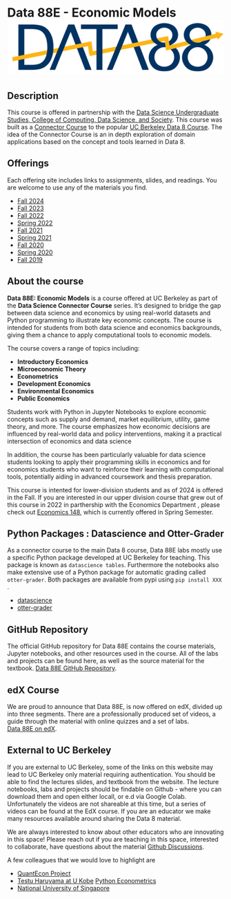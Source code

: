 Data 88E - Economic Models  ![Data 88e Logo](assets/images/blue_text.png)
========

Description
---
  This course is offered in partnership with the [Data Science Undergraduate Studies, College of Computing, Data Science, and Society](https://data.berkeley.edu/).  This course was built as a [Connector Course](https://cdss.berkeley.edu/data-science-connector-courses) to the popular [UC Berkeley Data 8 Course](https://data8.org).  The idea of the Connector Course is an in depth exploration of domain applications based on the concept and tools learned in Data 8.  

Offerings
----
Each offering site includes links to assignments, slides, and readings. You are welcome to use any of the materials you find.
*   [Fall 2024](fa24)
*   [Fall 2023](fa23)
*   [Fall 2022](fa22)
*   [Spring 2022](sp22)
*   [Fall 2021](fa21)
*   [Spring 2021](sp21)
*   [Fall 2020](fa20)
*   [Spring 2020](sp20)
*   [Fall 2019](fa19)

About the course
---
**Data 88E: Economic Models** is a course offered at UC Berkeley as part of the **Data Science Connector Course** series. It’s designed to bridge the gap between data science and economics by using real-world datasets and Python programming to illustrate key economic concepts. The course is intended for students from both data science and economics backgrounds, giving them a chance to apply computational tools to economic models.

The course covers a range of topics including:
- **Introductory Economics**
- **Microeconomic Theory**
- **Econometrics**
- **Development Economics**
- **Environmental Economics**
- **Public Economics**

Students work with Python in Jupyter Notebooks to explore economic concepts such as supply and demand, market equilibrium, utility, game theory, and more. The course emphasizes how economic decisions are influenced by real-world data and policy interventions, making it a practical intersection of economics and data science

In addition, the course has been particularly valuable for data science students looking to apply their programming skills in economics and for economics students who want to reinforce their learning with computational tools, potentially aiding in advanced coursework and thesis preparation.

This course is intented for lower-division students and as of 2024 is offered in the Fall.  If you are interested in our upper division course that grew out of this course in 2022 in parthership with the Economics Department , please check out [Economics 148](https://econ148.org), which is currently offered in Spring Semester.  

Python Packages : Datascience and Otter-Grader
---
As a connector course to the main Data 8 course, Data 88E labs mostly use a specific Python package developed at UC Berkeley for teaching. This package is known as `datascience tables`.  Furthermore the notebooks also make extensive use of a Python package for automatic grading called `otter-grader`. Both packages are available from pypi using `pip install XXX` .
 - [datascience](https://www.data8.org/fa24/reference/#detailed-python-reference)
 - [otter-grader](https://otter-grader.readthedocs.io/en/latest/)


GitHub Repository
---
The official GitHub repository for Data 88E contains the course materials, Jupyter notebooks, and other resources used in the course. All of the labs and projects can be found here, as well as the source material for the textbook. [Data 88E GitHub Repository](https://github.com/data-88e).

edX Course
---
We are proud to announce that Data 88E, is now offered on edX, divided up into three segments. There are a professionally produced set of videos, a guide through the material with online quizzes and a set of labs.  
[Data 88E on edX](https://www.edx.org/learn/economics/university-of-california-berkeley-fundamentals-of-economics).


External to UC Berkeley 
---
If you are external to UC Berkeley,  some of the links on this website may lead to UC Berkeley only material requiring authentication.  You should be able to find the lectures slides, and textbook from the website.  The lecture notebooks, labs and projects should be findable on Github - where you can download them and open either locall, or e.d via Google Colab.  Unfortunately the videos are not shareable at this time, but a series of videos can be found at the EdX course.  If you are an educator we make many resources available around sharing the Data 8 material.  

We are always interested to know about other educators who are innovating in this space! Please reach out if you are teaching in this space, interested to collaborate, have questions about the material [Github Discussions](https://github.com/orgs/data-88e/discussions/new).   

A few colleagues that we would love to highlight are
 - [QuantEcon Project](https://quantecon.org/)
 - [Testu Haruyama at U Kobe](https://t-haruyama.github.io/) [Python Econometrics](https://py4etrics.github.io/)
 - [National University of Singapore](https://www.stat.nus.edu.sg/prospective-students/undergraduate-programme/data-science-and-economics/)